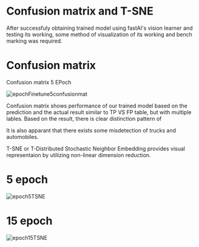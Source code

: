 # Confusion matrix and T-SNE
After successfuly obtaining trained model using fastAI's vision learner and testing its working, some method of visualization of its working and bench marking was required.

# Confusion matrix

Confusion matrix 5 EPoch 

![epochFinetune5confusionmat](https://github.com/Juntendo11/Juntendo11.github.io/assets/86496557/83b4cbdf-56d0-44de-8c3b-b503fc458d81)

Confusion matrix shows performance of our trained model based on the prediction and the actual result similar to TP VS FP table, but with multiple lables.
Based on the result, there is clear distinction pattern of 

It is also apparant that there exists some misdetection of trucks and automobiles.


T-SNE or T-Distributed Stochastic Neighbor Embedding provides visual representaion by utilizing non-linear dimension reduction.

# 5 epoch

![epoch5TSNE](https://github.com/Juntendo11/Juntendo11.github.io/assets/86496557/34c1585e-9412-4efd-bab3-3b38481b8a83)

# 15 epoch

![epoch15TSNE](https://github.com/Juntendo11/Juntendo11.github.io/assets/86496557/1dbef60b-ca15-4584-8ae5-5c041e02c0ff)
